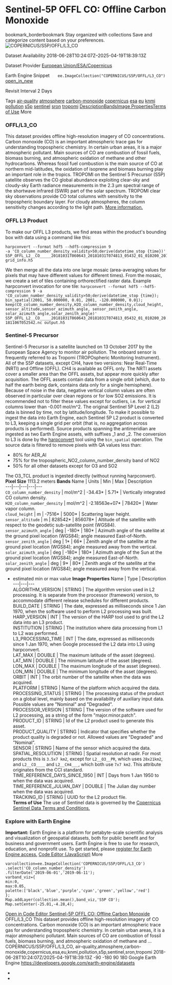  
#  Sentinel-5P OFFL CO: Offline Carbon Monoxide 
bookmark_borderbookmark Stay organized with collections  Save and categorize content based on your preferences.
![COPERNICUS/S5P/OFFL/L3_CO](https://developers.google.com/earth-engine/datasets/images/COPERNICUS/COPERNICUS_S5P_OFFL_L3_CO_sample.png) 

Dataset Availability
    2018-06-28T10:24:07Z–2025-04-19T18:39:13Z 

Dataset Provider
     [ European Union/ESA/Copernicus ](https://sentinel.esa.int/web/sentinel/user-guides/sentinel-5p-tropomi) 

Earth Engine Snippet
     `    ee.ImageCollection("COPERNICUS/S5P/OFFL/L3_CO")   ` [ open_in_new ](https://code.earthengine.google.com/?scriptPath=Examples:Datasets/COPERNICUS/COPERNICUS_S5P_OFFL_L3_CO) 

Revisit Interval
    2 Days 

Tags
     [air-quality](https://developers.google.com/earth-engine/datasets/tags/air-quality) [atmosphere](https://developers.google.com/earth-engine/datasets/tags/atmosphere) [carbon-monoxide](https://developers.google.com/earth-engine/datasets/tags/carbon-monoxide) [copernicus](https://developers.google.com/earth-engine/datasets/tags/copernicus) [esa](https://developers.google.com/earth-engine/datasets/tags/esa) [eu](https://developers.google.com/earth-engine/datasets/tags/eu) [knmi](https://developers.google.com/earth-engine/datasets/tags/knmi) [pollution](https://developers.google.com/earth-engine/datasets/tags/pollution) [s5p](https://developers.google.com/earth-engine/datasets/tags/s5p) [sentinel](https://developers.google.com/earth-engine/datasets/tags/sentinel) [sron](https://developers.google.com/earth-engine/datasets/tags/sron) [tropomi](https://developers.google.com/earth-engine/datasets/tags/tropomi)
[Description](https://developers.google.com/earth-engine/datasets/catalog/COPERNICUS_S5P_OFFL_L3_CO#description)[Bands](https://developers.google.com/earth-engine/datasets/catalog/COPERNICUS_S5P_OFFL_L3_CO#bands)[Image Properties](https://developers.google.com/earth-engine/datasets/catalog/COPERNICUS_S5P_OFFL_L3_CO#image-properties)[Terms of Use](https://developers.google.com/earth-engine/datasets/catalog/COPERNICUS_S5P_OFFL_L3_CO#terms-of-use) More
### OFFL/L3_CO
This dataset provides offline high-resolution imagery of CO concentrations.
Carbon monoxide (CO) is an important atmospheric trace gas for understanding tropospheric chemistry. In certain urban areas, it is a major atmospheric pollutant. Main sources of CO are combustion of fossil fuels, biomass burning, and atmospheric oxidation of methane and other hydrocarbons. Whereas fossil fuel combustion is the main source of CO at northern mid-latitudes, the oxidation of isoprene and biomass burning play an important role in the tropics. TROPOMI on the Sentinel 5 Precursor (S5P) satellite observes the CO global abundance exploiting clear-sky and cloudy-sky Earth radiance measurements in the 2.3 μm spectral range of the shortwave infrared (SWIR) part of the solar spectrum. TROPOMI clear sky observations provide CO total columns with sensitivity to the tropospheric boundary layer. For cloudy atmospheres, the column sensitivity changes according to the light path. [More information.](http://www.tropomi.eu/data-products/carbon-monoxide)
### OFFL L3 Product
To make our OFFL L3 products, we find areas within the product's bounding box with data using a command like this:
```
harpconvert --format hdf5 --hdf5-compression 9
-a 'CO_column_number_density_validity>50;derive(datetime_stop {time})'
S5P_OFFL_L2__CO_____20181031T060643_20181031T074813_05432_01_010200_20181106T052542.nc
grid_info.h5

```

We then merge all the data into one large mosaic (area-averaging values for pixels that may have different values for different times). From the mosaic, we create a set of tiles containing orthorectified raster data.
Example harpconvert invocation for one tile: `harpconvert --format hdf5 --hdf5-compression 9 -a 'CO_column_number_density_validity>50;derive(datetime_stop {time}); bin_spatial(2001, 50.000000, 0.01, 2001, -120.000000, 0.01); keep(CO_column_number_density,H2O_column_number_density,cloud_height, sensor_altitude,sensor_azimuth_angle, sensor_zenith_angle, solar_azimuth_angle,solar_zenith_angle)' S5P_OFFL_L2__CO_____20181031T060643_20181031T074813_05432_01_010200_20181106T052542.nc output.h5`
### Sentinel-5 Precursor
Sentinel-5 Precursor is a satellite launched on 13 October 2017 by the European Space Agency to monitor air pollution. The onboard sensor is frequently referred to as Tropomi (TROPOspheric Monitoring Instrument).
All of the S5P datasets, except CH4, have two versions: Near Real-Time (NRTI) and Offline (OFFL). CH4 is available as OFFL only. The NRTI assets cover a smaller area than the OFFL assets, but appear more quickly after acquisition. The OFFL assets contain data from a single orbit (which, due to half the earth being dark, contains data only for a single hemisphere).
Because of noise in the data, negative vertical column values are often observed in particular over clean regions or for low SO2 emissions. It is recommended not to filter these values except for outliers, i.e. for vertical columns lower than -0.001 mol/m^2.
The original Sentinel 5P Level 2 (L2) data is binned by time, not by latitude/longitude. To make it possible to ingest the data into Earth Engine, each Sentinel 5P L2 product is converted to L3, keeping a single grid per orbit (that is, no aggregation across products is performed).
Source products spanning the antimeridian are ingested as two Earth Engine assets, with suffixes _1 and _2.
The conversion to L3 is done by the [harpconvert](https://cdn.rawgit.com/stcorp/harp/master/doc/html/harpconvert.html) tool using the `bin_spatial` operation. The source data is filtered to remove pixels with QA values less than:
  * 80% for AER_AI
  * 75% for the tropospheric_NO2_column_number_density band of NO2
  * 50% for all other datasets except for O3 and SO2


The O3_TCL product is ingested directly (without running harpconvert).
**Pixel Size** 1113.2 meters 
**Bands**
Name | Units | Min | Max | Description  
---|---|---|---|---  
`CO_column_number_density` | mol/m^2 |  -34.43*  |  5.71*  | Vertically integrated CO column density.  
`H2O_column_number_density` | mol/m^2 |  -2.18563e+07*  |  78420*  | Water vapor column.  
`cloud_height` | m |  -7516*  |  5000*  | Scattering layer height.  
`sensor_altitude` | m |  828542*  |  856078*  | Altitude of the satellite with respect to the geodetic sub-satellite point (WGS84).  
`sensor_azimuth_angle` | deg |  -180*  |  180*  | Azimuth angle of the satellite at the ground pixel location (WGS84); angle measured East-of-North.  
`sensor_zenith_angle` | deg |  1*  |  66*  | Zenith angle of the satellite at the ground pixel location (WGS84); angle measured away from the vertical.  
`solar_azimuth_angle` | deg |  -180*  |  180*  | Azimuth angle of the Sun at the ground pixel location (WGS84); angle measured East-of-North.  
`solar_zenith_angle` | deg |  9*  |  80*  | Zenith angle of the satellite at the ground pixel location (WGS84); angle measured away from the vertical.  
* estimated min or max value 
**Image Properties**
Name | Type | Description  
---|---|---  
ALGORITHM_VERSION | STRING | The algorithm version used in L2 processing. It is separate from the processor (framework) version, to accommodate different release schedules for different products.  
BUILD_DATE | STRING | The date, expressed as milliseconds since 1 Jan 1970, when the software used to perform L2 processing was built.  
HARP_VERSION | INT | The version of the HARP tool used to grid the L2 data into an L3 product.  
INSTITUTION | STRING | The institution where data processing from L1 to L2 was performed.  
L3_PROCESSING_TIME | INT | The date, expressed as milliseconds since 1 Jan 1970, when Google processed the L2 data into L3 using harpconvert.  
LAT_MAX | DOUBLE | The maximum latitude of the asset (degrees).  
LAT_MIN | DOUBLE | The minimum latitude of the asset (degrees).  
LON_MAX | DOUBLE | The maximum longitude of the asset (degrees).  
LON_MIN | DOUBLE | The minimum longitude of the asset (degrees).  
ORBIT | INT | The orbit number of the satellite when the data was acquired.  
PLATFORM | STRING | Name of the platform which acquired the data.  
PROCESSING_STATUS | STRING | The processing status of the product on a global level, mainly based on the availability of auxiliary input data. Possible values are "Nominal" and "Degraded".  
PROCESSOR_VERSION | STRING | The version of the software used for L2 processing, as a string of the form "major.minor.patch".  
PRODUCT_ID | STRING | Id of the L2 product used to generate this asset.  
PRODUCT_QUALITY | STRING | Indicator that specifies whether the product quality is degraded or not. Allowed values are "Degraded" and "Nominal".  
SENSOR | STRING | Name of the sensor which acquired the data.  
SPATIAL_RESOLUTION | STRING | Spatial resolution at nadir. For most products this is `3.5x7 km2`, except for `L2__O3__PR`, which uses `28x21km2`, and `L2__CO____` and `L2__CH4___`, which both use `7x7 km2`. This attribute originates from the CCI standard.  
TIME_REFERENCE_DAYS_SINCE_1950 | INT | Days from 1 Jan 1950 to when the data was acquired.  
TIME_REFERENCE_JULIAN_DAY | DOUBLE | The Julian day number when the data was acquired.  
TRACKING_ID | STRING | UUID for the L2 product file.  
**Terms of Use**
The use of Sentinel data is governed by the [Copernicus Sentinel Data Terms and Conditions.](https://sentinel.esa.int/documents/247904/690755/Sentinel_Data_Legal_Notice)
### Explore with Earth Engine
**Important:** Earth Engine is a platform for petabyte-scale scientific analysis and visualization of geospatial datasets, both for public benefit and for business and government users. Earth Engine is free to use for research, education, and nonprofit use. To get started, please [register for Earth Engine access.](https://console.cloud.google.com/earth-engine)
[Code Editor (JavaScript)](https://developers.google.com/earth-engine/datasets/catalog/COPERNICUS_S5P_OFFL_L3_CO#code-editor-javascript-sample) More
```
varcollection=ee.ImageCollection('COPERNICUS/S5P/OFFL/L3_CO')
.select('CO_column_number_density')
.filterDate('2019-06-01','2019-06-11');
varband_viz={
min:0,
max:0.05,
palette:['black','blue','purple','cyan','green','yellow','red']
};
Map.addLayer(collection.mean(),band_viz,'S5P CO');
Map.setCenter(-25.01,-4.28,4);
```
[ Open in Code Editor ](https://code.earthengine.google.com/?scriptPath=Examples:Datasets/COPERNICUS/COPERNICUS_S5P_OFFL_L3_CO)
[ Sentinel-5P OFFL CO: Offline Carbon Monoxide ](https://developers.google.com/earth-engine/datasets/catalog/COPERNICUS_S5P_OFFL_L3_CO)
OFFL/L3_CO This dataset provides offline high-resolution imagery of CO concentrations. Carbon monoxide (CO) is an important atmospheric trace gas for understanding tropospheric chemistry. In certain urban areas, it is a major atmospheric pollutant. Main sources of CO are combustion of fossil fuels, biomass burning, and atmospheric oxidation of methane and …
COPERNICUS/S5P/OFFL/L3_CO, air-quality,atmosphere,carbon-monoxide,copernicus,esa,eu,knmi,pollution,s5p,sentinel,sron,tropomi 
2018-06-28T10:24:07Z/2025-04-19T18:39:13Z
-90 -180 90 180 
Google Earth Engine
https://developers.google.com/earth-engine/datasets
  * [ ](https://doi.org/https://sentinel.esa.int/web/sentinel/user-guides/sentinel-5p-tropomi)
  * [ ](https://doi.org/https://developers.google.com/earth-engine/datasets/catalog/COPERNICUS_S5P_OFFL_L3_CO)


